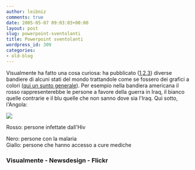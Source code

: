 ```yaml
---
author: leibniz
comments: true
date: 2005-05-07 09:03:03+00:00
layout: post
slug: powerpoint-sventolanti
title: Powerpoint sventolanti
wordpress_id: 309
categories:
- old-blog
---
```


Visualmente ha fatto una cosa curiosa: ha pubblicato ([1](http://visualmente.blogspot.com/2005/04/yo-quiero-mi-bandera-1-publicidad.html),[2](http://visualmente.blogspot.com/2005/04/yo-quiero-mi-bandera-2-meet-world.html),[3](http://visualmente.blogspot.com/2005/04/yo-quiero-mi-bandera-3-los-datos-para.html)) diverse bandiere
di alcuni stati del mondo trattandole come se fossero dei grafici a
colori ([qui un sunto generale](http://www.newsdesigner.com/archives/000541.php)). Per esempio nella bandiera americana il rosso rappresenterebbe
le persone a favore della guerra in Iraq, il bianco quelle contrarie e
il blu quelle che non sanno dove sia l'Iraq. Qui sotto, l'Angola:  
  
![](http://photos8.flickr.com/9825370_8f2076423f.jpg)  
  
Rosso: persone infettate dall'Hiv  

Nero: persone con la malaria  
Giallo: persone che hanno accesso a cure mediche  



### Visualmente - Newsdesign - Flickr 
